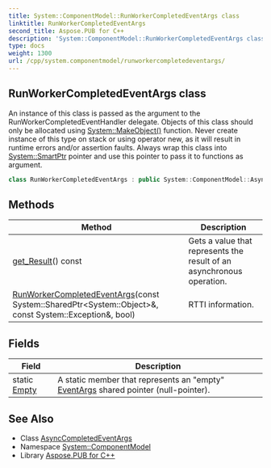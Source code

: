 ```yaml
---
title: System::ComponentModel::RunWorkerCompletedEventArgs class
linktitle: RunWorkerCompletedEventArgs
second_title: Aspose.PUB for C++
description: 'System::ComponentModel::RunWorkerCompletedEventArgs class. An instance of this class is passed as the argument to the RunWorkerCompletedEventHandler delegate. Objects of this class should only be allocated using System::MakeObject() function. Never create instance of this type on stack or using operator new, as it will result in runtime errors and/or assertion faults. Always wrap this class into System::SmartPtr pointer and use this pointer to pass it to functions as argument in C++.'
type: docs
weight: 1300
url: /cpp/system.componentmodel/runworkercompletedeventargs/
---
```

## RunWorkerCompletedEventArgs class


An instance of this class is passed as the argument to the RunWorkerCompletedEventHandler delegate. Objects of this class should only be allocated using [System::MakeObject()](../../system/makeobject/) function. Never create instance of this type on stack or using operator new, as it will result in runtime errors and/or assertion faults. Always wrap this class into [System::SmartPtr](../../system/smartptr/) pointer and use this pointer to pass it to functions as argument.

```cpp
class RunWorkerCompletedEventArgs : public System::ComponentModel::AsyncCompletedEventArgs
```

## Methods

| Method | Description |
| --- | --- |
| [get_Result](./get_result/)() const | Gets a value that represents the result of an asynchronous operation. |
| [RunWorkerCompletedEventArgs](./runworkercompletedeventargs/)(const System::SharedPtr\<System::Object\>\&, const System::Exception\&, bool) | RTTI information. |
## Fields

| Field | Description |
| --- | --- |
| static [Empty](../../system/eventargs/empty/) | A static member that represents an "empty" [EventArgs](../../system/eventargs/) shared pointer (null-pointer). |
## See Also

* Class [AsyncCompletedEventArgs](../asynccompletedeventargs/)
* Namespace [System::ComponentModel](../)
* Library [Aspose.PUB for C++](../../)
